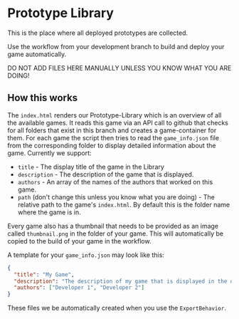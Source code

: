 # Prototype Library

This is the place where all deployed prototypes are collected.

Use the workflow from your development branch to build and deploy your game automatically.

DO NOT ADD FILES HERE MANUALLY UNLESS YOU KNOW WHAT YOU ARE DOING!

## How this works

The `index.html` renders our Prototype-Library which is an overview of all the available games. It reads this game via an API call to github that checks for all folders that exist in this branch and creates a game-container for them. For each game the script then tries to read the `game_info.json` file from the corresponding folder to display detailed information about the game. Currently we support:

- `title` - The display title of the game in the Library
- `description` - The description of the game that is displayed.
- `authors` - An array of the names of the authors that worked on this game.
- `path` (don't change this unless you know what you are doing) - The relative path to the game's `index.html`. By default this is the folder name where the game is in.

Every game also has a thumbnail that needs to be provided as an image called `thumbnail.png` in the folder of your game. This will automatically be copied to the build of your game in the workflow.

A template for your `game_info.json` may look like this:

```json
{
  "title": "My Game",
  "description": "The description of my game that is displayed in the overview.",
  "authors": ["Developer 1", "Developer 2"]
}
```

These files we be automatically created when you use the `ExportBehavior`.
